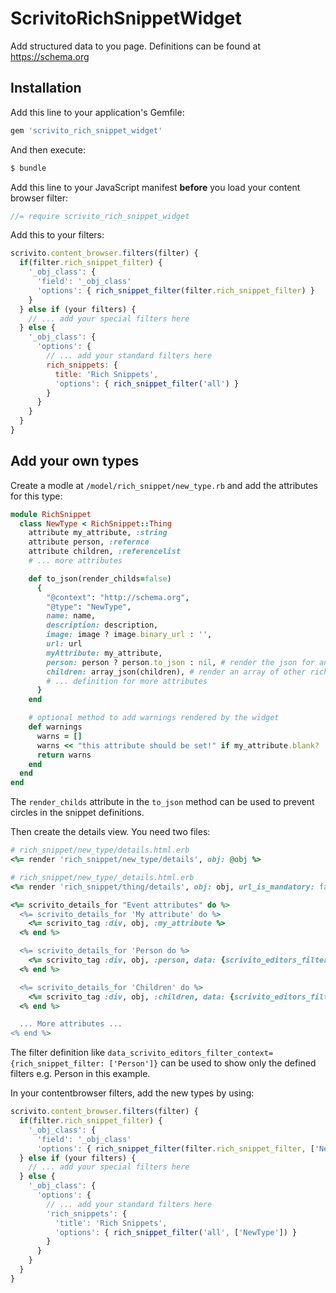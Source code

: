 # ScrivitoRichSnippetWidget
Add structured data to you page. Definitions can be found at https://schema.org

## Installation
Add this line to your application's Gemfile:

```ruby
gem 'scrivito_rich_snippet_widget'
```

And then execute:
```bash
$ bundle
```

Add this line to your JavaScript manifest **before** you load your content browser filter:

```js
//= require scrivito_rich_snippet_widget
```

Add this to your filters:

```js
scrivito.content_browser.filters(filter) {
  if(filter.rich_snippet_filter) {
    '_obj_class': {
      'field': '_obj_class'
      'options': { rich_snippet_filter(filter.rich_snippet_filter) }
    }
  } else if (your filters) {
    // ... add your special filters here
  } else {
    '_obj_class': {
      'options': {
        // ... add your standard filters here
        rich_snippets: {
          title: 'Rich Snippets',
          'options': { rich_snippet_filter('all') }
        }
      }
    }
  }
}
```

## Add your own types

Create a modle at `/model/rich_snippet/new_type.rb` and add the attributes for this type:

```ruby
module RichSnippet
  class NewType < RichSnippet::Thing
    attribute my_attribute, :string
    attribute person, :refernce
    attribute children, :referencelist
    # ... more attributes

    def to_json(render_childs=false)
      {
        "@context": "http://schema.org",
        "@type": "NewType",
        name: name,
        description: description,
        image: image ? image.binary_url : '',
        url: url
        myAttribute: my_attribute,
        person: person ? person.to_json : nil, # render the json for another rich snippet by calling its to_json method
        children: array_json(children), # render an array of other rich snippets with this helper method
        # ... definition for more attributes
      }
    end

    # optional method to add warnings rendered by the widget
    def warnings
      warns = []
      warns << "this attribute should be set!" if my_attribute.blank?
      return warns
    end
  end
end
```

The `render_childs` attribute in the `to_json` method can be used to prevent circles in the snippet definitions.

Then create the details view. You need two files:

```ruby
# rich_snippet/new_type/details.html.erb
<%= render 'rich_snippet/new_type/details', obj: @obj %>
```

```ruby
# rich_snippet/new_type/_details.html.erb
<%= render 'rich_snippet/thing/details', obj: obj, url_is_mandatory: false %>

<%= scrivito_details_for "Event attributes" do %>
  <%= scrivito_details_for 'My attribute' do %>
    <%= scrivito_tag :div, obj, :my_attribute %>
  <% end %>

  <%= scrivito_details_for 'Person do %>
    <%= scrivito_tag :div, obj, :person, data: {scrivito_editors_filter_context: {rich_snippet_filter: ['Person', 'Organizazion']}} %>
  <% end %>

  <%= scrivito_details_for 'Children' do %>
    <%= scrivito_tag :div, obj, :children, data: {scrivito_editors_filter_context: {rich_snippet_filter: ['Person']}} %>
  <% end %>

  ... More attributes ...
<% end %>
```

The filter definition like `data_scrivito_editors_filter_context={rich_snippet_filter: ['Person']}` can be used to show only the defined filters e.g. Person in this example.

In your contentbrowser filters, add the new types by using:

```js
scrivito.content_browser.filters(filter) {
  if(filter.rich_snippet_filter) {
    '_obj_class': {
      'field': '_obj_class'
      'options': { rich_snippet_filter(filter.rich_snippet_filter, ['NewType']) }
  } else if (your filters) {
    // ... add your special filters here
  } else {
    '_obj_class': {
      'options': {
        // ... add your standard filters here
        'rich_snippets': {
          'title': 'Rich Snippets',
          'options': { rich_snippet_filter('all', ['NewType']) }
        }
      }
    }
  }
}
```
